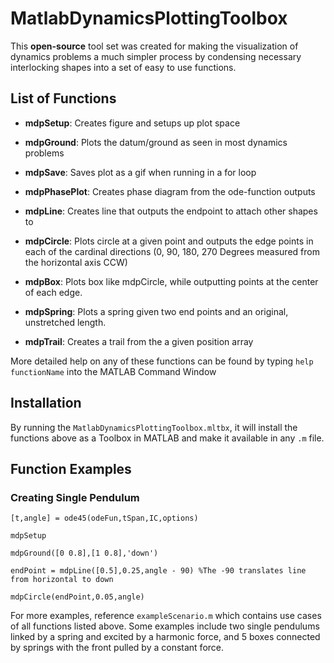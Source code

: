 # MatlabDynamicsPlottingToolbox



This **open-source** tool set was created for making the visualization of dynamics problems a much simpler process by condensing necessary interlocking shapes into a set of easy to use functions.



## List of Functions

 
- **mdpSetup**: Creates figure and setups up plot space
 
- **mdpGround**: Plots the datum/ground as seen in most dynamics problems
 
- **mdpSave**: Saves plot as a gif when running in a for loop
 
- **mdpPhasePlot**: Creates phase diagram from the ode-function outputs
 
- **mdpLine**: Creates line that outputs the endpoint to attach other shapes to
 
- **mdpCircle**: Plots circle at a given point and outputs the edge points in each of the cardinal directions (0, 90, 180, 270 Degrees measured from the horizontal axis CCW)
 
- **mdpBox**: Plots box like mdpCircle, while outputting points at the center of each edge. 
 
- **mdpSpring**: Plots a spring given two end points and an original, unstretched length. 
 
- **mdpTrail**: Creates a trail from the a given position array


More detailed help on any of these functions can be found by typing `help functionName` into the MATLAB Command Window


## Installation


By running the `MatlabDynamicsPlottingToolbox.mltbx`, it will install the functions above as a Toolbox in MATLAB and make it available in any `.m` file. 
  


## Function Examples


### Creating Single Pendulum
    

```
[t,angle] = ode45(odeFun,tSpan,IC,options)
    
mdpSetup
    
mdpGround([0 0.8],[1 0.8],'down')
    
endPoint = mdpLine([0.5],0.25,angle - 90) %The -90 translates line from horizontal to down
    
mdpCircle(endPoint,0.05,angle)

```

For more examples, reference `exampleScenario.m` which contains use cases of all functions listed above. Some examples include two single pendulums linked by a spring and excited by a harmonic force, and 5 boxes connected by springs with the front pulled by a constant force.
